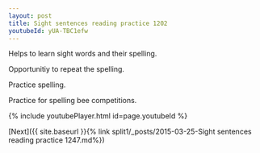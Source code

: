 ```yaml
---
layout: post
title: Sight sentences reading practice 1202
youtubeId: yUA-TBC1efw
---
```

 
 
Helps to learn sight words and their spelling.

Opportunitiy to repeat the spelling. 

Practice spelling. 
 
Practice for spelling bee competitions. 
 
{% include youtubePlayer.html id=page.youtubeId %}
 
 

[Next]({{ site.baseurl }}{% link  split1/_posts/2015-03-25-Sight sentences reading practice 1247.md%})
 
